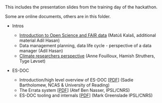 This includes the presentation slides from the training day of the hackathon.

Some are online documents, others are in this folder.

- Intros
    - [Introduction to Open Science and FAIR data](https://docs.google.com/presentation/d/1KDlvWZ5dUxFv6JL7K5dJzVQayF0g9oOR55xSRm71yu0/edit?usp=sharing) (Matúš Kalaš, additional material Adil Hasan) 
    - Data management planning, data life cycle - perspective of a data manager (Adil Hasan)
    - [Climate researchers perspective](https://docs.google.com/presentation/d/1AzbC9PWqZnro3wepKcs-kGNFB69BQqJ-1JCYeNgwu5M/edit?usp=sharing) (Anne Fouilloux, Hamish Struthers, Tyge Løvset)


- ES-DOC
    - Introduction/high level overview of ES-DOC [[PDF](https://github.com/NordicESMhub/nicest2-fair-hackathon/blob/main/content/presentations/es-doc-for-cmip6-intro.pdf)] (Sadie Bartholomew, NCAS & University of Reading)
    - The Errata system [[PDF](https://github.com/NordicESMhub/nicest2-fair-hackathon/blob/main/content/presentations/errata_nicest2.pdf)] (Atef Ben Nasser, IPSL/CNRS) 
    - ES-DOC tooling and internals [[PDF](https://github.com/NordicESMhub/nicest2-fair-hackathon/blob/main/content/presentations/esdoc-2020-nicest2-cim2-cmip6.pdf)] (Mark Greenslade IPSL/CNRS)
